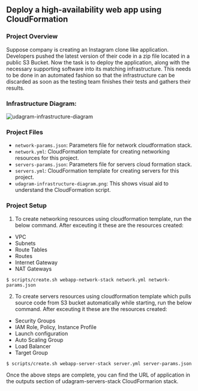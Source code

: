 ## Deploy a high-availability web app using CloudFormation

### Project Overview

Suppose company is creating an Instagram clone like application. Developers pushed the latest version of their code in a zip file located in a public S3 Bucket.
Now the task is to deploy the application, along with the necessary supporting software into its matching infrastructure. This needs to be done in an automated fashion so that the infrastructure can be discarded as soon as the testing team finishes their tests and gathers their results.

### Infrastructure Diagram:

![udagram-infrastructure-diagram](https://user-images.githubusercontent.com/32739028/156870014-732cfd37-63b4-4978-9c16-80cd8d77d4ad.png)

### Project Files

* `network-params.json`: Parameters file for network cloudformation stack.
* `network.yml`: CloudFormation template for creating networking resources for this project.
* `servers-params.json`: Parameters file for servers cloud formation stack.
* `servers.yml`: CloudFormation template for creating servers for this project.
* `udagram-infrastructure-diagram.png`: This shows visual aid to understand the CloudFormation script.


### Project Setup

1. To create networking resources using cloudformation template, run the below command. After exceuting it these are the resources created:
  * VPC
  * Subnets
  * Route Tables
  * Routes
  * Internet Gateway
  * NAT Gateways

```
$ scripts/create.sh webapp-network-stack network.yml network-params.json
```

2. To create servers resources using cloudformation template which pulls source code from S3 bucket automatically while starting, run the below command. After exceuting it these are the resources created:
  * Security Groups
  * IAM Role, Policy, Instance Profile
  * Launch configuration
  * Auto Scaling Group
  * Load Balancer
  * Target Group

```
$ scripts/create.sh webapp-server-stack server.yml server-params.json
```

Once the above steps are complete, you can find the URL of application in the outputs section of udagram-servers-stack CloudFormarion stack.